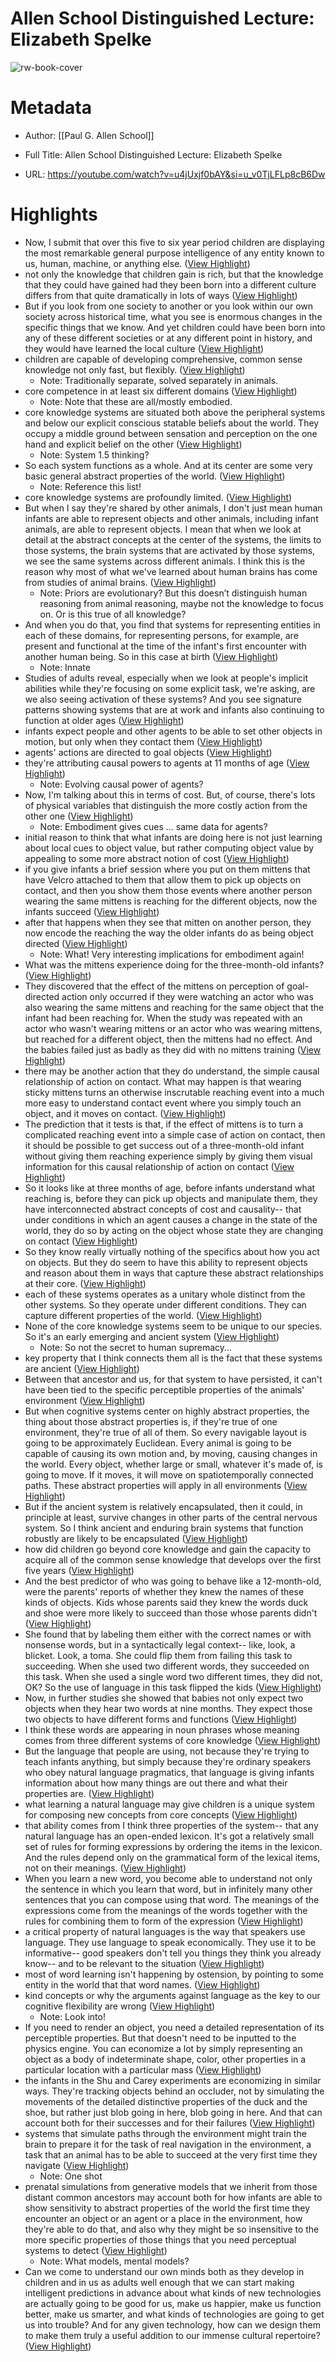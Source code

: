 # Allen School Distinguished Lecture: Elizabeth Spelke

![rw-book-cover](https://i.ytimg.com/vi/u4jUxjf0bAY/maxresdefault.jpg)

# Metadata
- Author: [[Paul G. Allen School]]
- Full Title: Allen School Distinguished Lecture: Elizabeth Spelke

- URL: https://youtube.com/watch?v=u4jUxjf0bAY&si=u_v0TjLFLp8cB6Dw

# Highlights
- Now, I submit that over this five to six year period children are displaying the most remarkable general purpose intelligence of any entity known to us, human, machine, or anything else. ([View Highlight](https://read.readwise.io/read/01hk3tzk6pkdkca96akxk628rx))
- not only the knowledge that children gain is rich,
  but that the knowledge that they could have gained had they been born into a different culture differs from that quite dramatically in lots of ways ([View Highlight](https://read.readwise.io/read/01hk3v254hj8rkz2xwf3v37575))
- But if you look from one society to another or you look within our own society across historical time, what you see is enormous changes in the specific things that we know. And yet children could have been born into any of these different societies or at any different point in history, and they would have learned the local culture ([View Highlight](https://read.readwise.io/read/01hk3v2qj5ddf33j3wd3cw8bj1))
- children are capable of developing comprehensive, common sense knowledge not only fast, but flexibly. ([View Highlight](https://read.readwise.io/read/01hk3v3yaafzf6jtkkhddqzy7k))
    - Note: Traditionally separate, solved separately in animals.
- core competence in at least six different domains ([View Highlight](https://read.readwise.io/read/01hk3v9m32rn81jaf97nznnpva))
    - Note: Note that these are all/mostly embodied.
- core knowledge systems are situated both above the peripheral systems and below our explicit conscious statable beliefs about the world. They occupy a middle ground between sensation
  and perception on the one hand and explicit belief on the other ([View Highlight](https://read.readwise.io/read/01hk3vcsf24senq3qtn8yeab65))
    - Note: System 1.5 thinking?
- So each system functions as a whole. And at its center are some very basic general abstract properties of the world. ([View Highlight](https://read.readwise.io/read/01hk3vdnwaa4pdhsnx9n0gkv2s))
    - Note: Reference this list!
- core knowledge systems are profoundly limited. ([View Highlight](https://read.readwise.io/read/01hk3ve2qp49pbfsy86ey74kpq))
- But when I say they're shared by other animals, I don't just mean human infants are able to represent objects and other animals, including infant animals, are able to represent objects. I mean that when we look at detail at the abstract concepts at the center of the systems, the limits to those systems, the brain systems that are activated by those systems,
  we see the same systems across different animals. I think this is the reason why most of what we've learned about human brains has come from studies of animal brains. ([View Highlight](https://read.readwise.io/read/01hk3vj11eczzvn69t65tpksbq))
    - Note: Priors are evolutionary? But this doesn’t distinguish human reasoning from animal reasoning, maybe not the knowledge to focus on. Or is this true of all knowledge?
- And when you do that, you find that systems for representing entities in each of these domains, for representing persons, for example, are present and functional at the time
  of the infant's first encounter with another human being. So in this case at birth ([View Highlight](https://read.readwise.io/read/01hk3vnpnsf4xxed70gq3ggahj))
    - Note: Innate
- Studies of adults reveal, especially when
  we look at people's implicit abilities while they're focusing on some explicit task, we're asking, are we also seeing activation of these systems? And you see signature patterns showing systems that are at work and infants also continuing to function at older ages ([View Highlight](https://read.readwise.io/read/01hk3vp3ndqgd0zaza56c2vvcs))
- infants expect people and other agents to be able to set other objects in motion, but only when they contact them ([View Highlight](https://read.readwise.io/read/01hk3vsxamzgmyhakz9mm4755v))
- agents' actions are directed to goal objects ([View Highlight](https://read.readwise.io/read/01hk3vt4xs7zjr7n3dvkyn0h4g))
- they're attributing causal powers to agents at 11 months of age ([View Highlight](https://read.readwise.io/read/01hk3w0gjfmev7yqeev7zx1r96))
    - Note: Evolving causal power of agents?
- Now, I'm talking about this in terms of cost.
  But, of course, there's lots of physical variables that distinguish the more costly action from the other one ([View Highlight](https://read.readwise.io/read/01hk3w5gcghp729z241dmvrre1))
    - Note: Embodiment gives cues … same data for agents?
- initial reason to think that what infants are doing here is not just learning about local cues
  to object value, but rather computing object value by appealing to some more abstract notion of cost ([View Highlight](https://read.readwise.io/read/01hk3w7b96fdbhrgjbgbpt5rnj))
- if you give infants a brief session where you put on them mittens that have Velcro attached to them that allow them to pick up objects on contact,
  and then you show them those events where another person wearing the same mittens is reaching for the different objects, now the infants succeed ([View Highlight](https://read.readwise.io/read/01hk3wbggpjrss2j26y8vtv7wv))
- after that happens when they see that mitten on another person,
  they now encode the reaching the way the older infants do as being object directed ([View Highlight](https://read.readwise.io/read/01hk3wbsc56aewbk4r2qw8fx23))
    - Note: What! Very interesting implications for embodiment again!
- What was the mittens experience doing for the three-month-old infants? ([View Highlight](https://read.readwise.io/read/01hk3whgjzg11tndgjwbz7g49r))
- They discovered that the effect of the mittens on perception of goal-directed action only occurred if they were watching an actor who was also wearing the same mittens and reaching for the same object that the infant had been reaching for. When the study was repeated with an actor who wasn't wearing mittens or an actor who was wearing mittens, but reached for a different object,
  then the mittens had no effect. And the babies failed just as badly as they did with no mittens training ([View Highlight](https://read.readwise.io/read/01hk3wjpn6fqqa28yaw5z147zj))
- there may be another action that they do understand, the simple causal relationship of action on contact. What may happen is that wearing sticky mittens turns an otherwise inscrutable reaching event into a much more
  easy to understand contact event where you simply touch an object, and it moves on contact. ([View Highlight](https://read.readwise.io/read/01hk3wn8xbh4wa9356wmj41x9s))
- The prediction that it tests is that, if the effect of mittens is to turn a complicated reaching event into a simple case of action on contact, then it should be possible to get success out of a three-month-old infant without giving them reaching
  experience simply by giving them visual information for this causal relationship of action on contact ([View Highlight](https://read.readwise.io/read/01hk3wnn2p7wqxkvwhdewshby1))
- So it looks like at three months of age, before infants understand what reaching is, before they can pick up objects and manipulate them, they have interconnected abstract concepts of cost
  and causality-- that under conditions in which an agent causes a change in the state of the world, they do so by acting on the object whose state they are changing on contact ([View Highlight](https://read.readwise.io/read/01hk3wx818bsad8tqktw7s1pyt))
- So they know really virtually nothing of the specifics about how you act on objects. But they do seem to have this ability to represent objects and reason about them in ways that capture these abstract relationships at their core. ([View Highlight](https://read.readwise.io/read/01hk3wztj5p1qmkebf6s70jtp7))
- each of these systems operates as a unitary whole
  distinct from the other systems. So they operate under different conditions. They can capture different properties of the world. ([View Highlight](https://read.readwise.io/read/01hk3x0sk52mgr7z6a8q4x6rev))
- None of the core knowledge systems seem to be unique to our species. So it's an early emerging and ancient system ([View Highlight](https://read.readwise.io/read/01hk3x7ad7sndgmdfc0x378fhw))
    - Note: So not the secret to human supremacy…
- key property that I think connects them all is the fact that these systems are ancient ([View Highlight](https://read.readwise.io/read/01hk5v33gse03n0hygth6ye45q))
- Between that ancestor and us, for that system to have persisted, it can't have been tied to the specific perceptible properties of the animals' environment ([View Highlight](https://read.readwise.io/read/01hk5v3sbws37tn8y84vg4tqyv))
- But when cognitive systems center on highly abstract properties, the thing about those abstract properties is, if they're true of one environment, they're true of all of them. So every navigable layout is going to be approximately Euclidean. Every animal is going to be capable of causing its own motion and, by moving, causing changes in the world. Every object, whether large or small, whatever it's made of, is going to move. If it moves, it will move on spatiotemporally connected paths.
  These abstract properties will apply in all environments ([View Highlight](https://read.readwise.io/read/01hk5v4cbpqqsdywfxmdr8srft))
- But if the ancient system is relatively encapsulated, then it could, in principle at least, survive changes in other parts of the central nervous system. So I think ancient and enduring brain systems that function robustly are likely to be encapsulated ([View Highlight](https://read.readwise.io/read/01hk5v4zrdr2eye08wvfctf31b))
- how did children go beyond core knowledge and gain the capacity to acquire all of the common sense knowledge that develops over the first five years ([View Highlight](https://read.readwise.io/read/01hk5v7k0pf07c1991p8t3f7zv))
- And the best predictor of who was going to behave like a 12-month-old, were the parents' reports of whether they knew the names of these kinds of objects. Kids whose parents said they knew the words duck and shoe were more likely to succeed than those whose parents didn't ([View Highlight](https://read.readwise.io/read/01hk5v9knpjjhbqcr9zxnhfjgw))
- She found that by labeling them either with the correct names or with nonsense words, but in a syntactically legal context-- like, look, a blicket. Look, a toma. She could flip them from failing this task to succeeding. When she used two different words,
  they succeeded on this task. When she used a single word two different times, they did not, OK? So the use of language in this task flipped the kids ([View Highlight](https://read.readwise.io/read/01hk5vat4pj07g3ed2fre7shv1))
- Now, in further studies she showed that babies not only expect two objects when they hear two words at nine months. They expect those two objects to have different forms and functions ([View Highlight](https://read.readwise.io/read/01hk5vbcvha6npn3qpt37nm0eq))
- I think these words are appearing in noun phrases whose meaning comes from three different systems of core knowledge ([View Highlight](https://read.readwise.io/read/01hk5vbze93n2404w23a98qqan))
- But the language that people are using, not because they're trying to teach infants anything, but simply because they're ordinary speakers who obey natural language pragmatics, that language is giving infants information about how many things are out there and what their properties are. ([View Highlight](https://read.readwise.io/read/01hk5vds0b3g5t5a4mmn1k7qm2))
- what learning a natural language may give children is a unique system for composing new concepts from core concepts ([View Highlight](https://read.readwise.io/read/01hk5vhy4fn1bxjz6hqzbcjbmd))
- that ability comes from I think three properties
  of the system-- that any natural language has an open-ended lexicon. It's got a relatively small set of rules for forming expressions by ordering the items in the lexicon. And the rules depend only on the grammatical form of the lexical items, not on their meanings. ([View Highlight](https://read.readwise.io/read/01hk5vj56wkpkzznn7hdsmcjz0))
- When you learn a new word, you become able to understand not only the sentence in which you learn that word, but in infinitely many other sentences that you can compose using that word. The meanings of the expressions come from the meanings of the words together with the rules for combining them to form of the expression ([View Highlight](https://read.readwise.io/read/01hk5vkdc31h4tsf14dqzrp46a))
- a critical property of natural languages
  is the way that speakers use language. They use language to speak economically. They use it to be informative-- good speakers don't tell you things they think you already know-- and to be relevant to the situation ([View Highlight](https://read.readwise.io/read/01hk5vkx4wc0082khgxc2t04wf))
- most of word learning isn't happening by ostension, by pointing to some entity in the world that that word names. ([View Highlight](https://read.readwise.io/read/01hk5vmev7d1ybkwxqfrgces85))
- kind concepts or why the arguments against language as the key to our cognitive flexibility are wrong ([View Highlight](https://read.readwise.io/read/01hk5vps3102mj9ag5yfhxhmyt))
    - Note: Look into!
- If you need to render an object, you need a detailed representation of its perceptible properties. But that doesn't need to be inputted to the physics engine. You can economize a lot by simply representing an object as a body of indeterminate shape, color, other properties in a particular location with a particular mass ([View Highlight](https://read.readwise.io/read/01hk5vyxrmnknxm3kkptg2dnr5))
- the infants in the Shu and Carey experiments are economizing in similar ways. They're tracking objects behind an occluder, not by simulating the movements of the detailed distinctive properties of the duck and the shoe, but rather just blob going in here, blob going in here. And that can account both for their successes and for their failures ([View Highlight](https://read.readwise.io/read/01hk5vze2b0r3wnta837vn9d9b))
- systems that simulate paths through the environment might train the brain to prepare it
  for the task of real navigation in the environment, a task that an animal has to be able to succeed at the very first time they navigate ([View Highlight](https://read.readwise.io/read/01hk5w1zzexjj4h3580pn62fm2))
    - Note: One shot
- prenatal simulations from generative models that we inherit from those distant common ancestors may account both for how infants are able to show sensitivity
  to abstract properties of the world the first time they encounter an object or an agent or a place in the environment, how they're able to do that, and also why they might be so insensitive to the more specific properties of those things that you need perceptual systems to detect ([View Highlight](https://read.readwise.io/read/01hk5w31srvf96zq0jxhbh7nf7))
    - Note: What models, mental models?
- Can we come to understand our own minds both as they develop in children and in us
  as adults well enough that we can start making intelligent predictions in advance about what kinds of new technologies are actually going to be good for us, make us happier, make us function better, make us smarter, and what kinds of technologies are going to get us into trouble? And for any given technology, how can we design them to make them truly a useful addition to our immense cultural repertoire? ([View Highlight](https://read.readwise.io/read/01hk5w75d661p9djs051xt8gfg))
